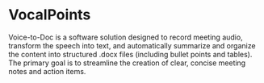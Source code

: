 # VocalPoints
Voice-to-Doc is a software solution designed to record meeting audio, transform the speech into text, and automatically summarize and organize the content into structured .docx files (including bullet points and tables). The primary goal is to streamline the creation of clear, concise meeting notes and action items.
